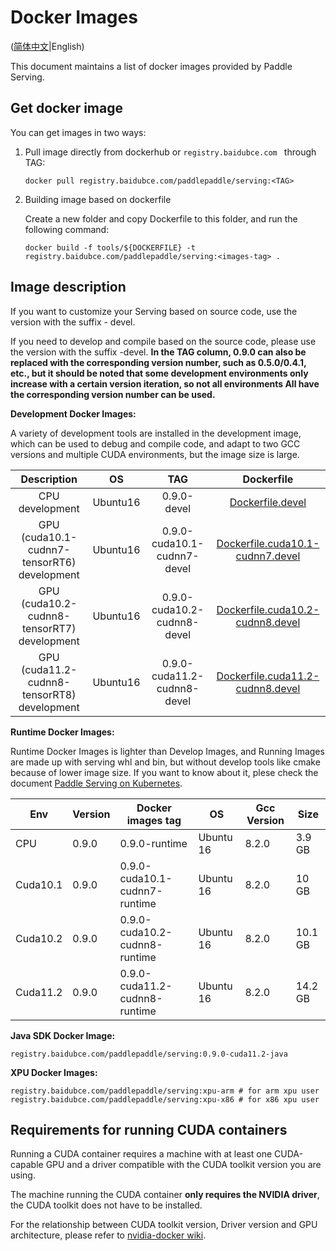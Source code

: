 # Docker Images

([简体中文](Docker_Images_CN.md)|English)

This document maintains a list of docker images provided by Paddle Serving.

## Get docker image

You can get images in two ways:

1. Pull image directly from dockerhub or `registry.baidubce.com ` through TAG:

   ```shell
   docker pull registry.baidubce.com/paddlepaddle/serving:<TAG> 
   ```

2. Building image based on dockerfile

   Create a new folder and copy Dockerfile to this folder, and run the following command:

   ```shell
   docker build -f tools/${DOCKERFILE} -t registry.baidubce.com/paddlepaddle/serving:<images-tag> .
   ```



## Image description

If you want to customize your Serving based on source code, use the version with the suffix - devel.

If you need to develop and compile based on the source code, please use the version with the suffix -devel.
**In the TAG column, 0.9.0 can also be replaced with the corresponding version number, such as 0.5.0/0.4.1, etc., but it should be noted that some development environments only increase with a certain version iteration, so not all environments All have the corresponding version number can be used.**

**Development Docker Images:**

A variety of development tools are installed in the development image, which can be used to debug and compile code, and adapt to two GCC versions and multiple CUDA environments, but the image size is large.

|                         Description                         |   OS    |             TAG              |                          Dockerfile                          |
| :----------------------------------------------------------: | :-----: | :--------------------------: | :----------------------------------------------------------: |
|                       CPU development                        | Ubuntu16 |         0.9.0-devel         |        [Dockerfile.devel](../tools/Dockerfile.devel)         |
|              GPU (cuda10.1-cudnn7-tensorRT6) development               | Ubuntu16 | 0.9.0-cuda10.1-cudnn7-devel | [Dockerfile.cuda10.1-cudnn7.devel](../tools/Dockerfile.cuda10.1-cudnn7.devel) |
|              GPU (cuda10.2-cudnn8-tensorRT7) development               | Ubuntu16 | 0.9.0-cuda10.2-cudnn8-devel | [Dockerfile.cuda10.2-cudnn8.devel](../tools/Dockerfile.cuda10.2-cudnn8.devel) |
|              GPU (cuda11.2-cudnn8-tensorRT8) development               | Ubuntu16 | 0.9.0-cuda11.2-cudnn8-devel | [Dockerfile.cuda11.2-cudnn8.devel](../tools/Dockerfile.cuda11.2-cudnn8.devel) |


**Runtime Docker Images:**

Runtime Docker Images is lighter than Develop Images, and Running Images are made up with serving whl and bin, but without develop tools like cmake because of lower image size. If you want to know about it, plese check the document [Paddle Serving on Kubernetes](./Run_On_Kubernetes_CN.md).

| Env      | Version | Docker images tag            | OS        | Gcc Version | Size |
|----------|---------|------------------------------|-----------|-------------|------|
|    CPU   | 0.9.0 | 0.9.0-runtime                 | Ubuntu 16 |  8.2.0       | 3.9 GB |
| Cuda10.1 | 0.9.0 | 0.9.0-cuda10.1-cudnn7-runtime  | Ubuntu 16 |   8.2.0       | 10 GB |
| Cuda10.2 | 0.9.0 | 0.9.0-cuda10.2-cudnn8-runtime  | Ubuntu 16 |   8.2.0       | 10.1 GB |
| Cuda11.2 | 0.9.0 | 0.9.0-cuda11.2-cudnn8-runtime| Ubuntu 16 |    8.2.0       | 14.2 GB |

**Java SDK Docker Image:**
```
registry.baidubce.com/paddlepaddle/serving:0.9.0-cuda11.2-java
```

**XPU Docker Images:**
```
registry.baidubce.com/paddlepaddle/serving:xpu-arm # for arm xpu user
registry.baidubce.com/paddlepaddle/serving:xpu-x86 # for x86 xpu user
```

## Requirements for running CUDA containers

Running a CUDA container requires a machine with at least one CUDA-capable GPU and a driver compatible with the CUDA toolkit version you are using. 

The machine running the CUDA container **only requires the NVIDIA driver**, the CUDA toolkit does not have to be installed.

For the relationship between CUDA toolkit version, Driver version and GPU architecture, please refer to [nvidia-docker wiki](https://github.com/NVIDIA/nvidia-docker/wiki/CUDA).

